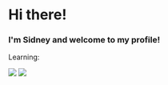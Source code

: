 <body >
            
<h1>Hi there!</h1>
<h3>I'm Sidney and welcome to my profile!</h3>

Learning:
            <i class="devicon-javascript-plain"></i>
          
<div >
            <img src="https://cdn.jsdelivr.net/gh/devicons/devicon@latest/icons/html5/html5-original.svg" />
            <img src="https://cdn.jsdelivr.net/gh/devicons/devicon@latest/icons/css3/css3-original.svg" />
</div>
          
</body>
